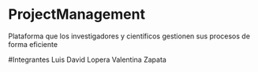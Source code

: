# ProjectManagement
Plataforma que los investigadores y científicos gestionen sus procesos de forma eficiente 

#Integrantes
Luis David Lopera 
Valentina Zapata 
